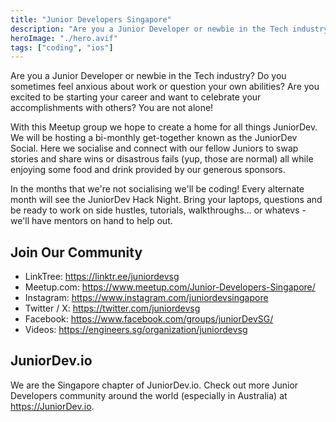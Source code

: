 ```yaml
---
title: "Junior Developers Singapore"
description: "Are you a Junior Developer or newbie in the Tech industry? Do you sometimes feel anxious about work or question your own abilities? Are you excited to be starting your career and want to celebrate your accomplishments with others? You are not alone!"
heroImage: "./hero.avif"
tags: ["coding", "ios"]
---
```


Are you a Junior Developer or newbie in the Tech industry? Do you sometimes feel anxious about work or question your own abilities? Are you excited to be starting your career and want to celebrate your accomplishments with others? You are not alone!

With this Meetup group we hope to create a home for all things JuniorDev.
We will be hosting a bi-monthly get-together known as the JuniorDev Social. Here we socialise and connect with our fellow Juniors to swap stories and share wins or disastrous fails (yup, those are normal) all while enjoying some food and drink provided by our generous sponsors.

In the months that we're not socialising we'll be coding! Every alternate month will see the JuniorDev Hack Night. Bring your laptops, questions and be ready to work on side hustles, tutorials, walkthroughs... or whatevs - we'll have mentors on hand to help out.

## Join Our Community

- LinkTree: https://linktr.ee/juniordevsg
- Meetup.com: https://www.meetup.com/Junior-Developers-Singapore/
- Instagram: https://www.instagram.com/juniordevsingapore
- Twitter / X: https://twitter.com/juniordevsg
- Facebook: https://www.facebook.com/groups/juniorDevSG/
- Videos: https://engineers.sg/organization/juniordevsg

## JuniorDev.io

We are the Singapore chapter of JuniorDev.io. Check out more Junior Developers community around the world (especially in Australia) at https://JuniorDev.io.
